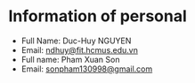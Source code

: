 # Information of personal

- Full Name: Duc-Huy NGUYEN
- Email: ndhuy@fit.hcmus.edu.vn
- Full name: Pham Xuan Son
- Email: sonpham130998@gmail.com